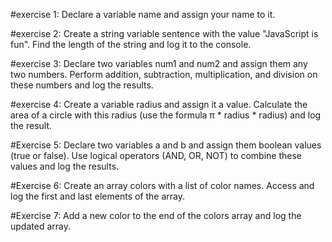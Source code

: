 #exercise 1: Declare a variable name and assign your name to it.

#exercise 2: 
Create a string variable sentence with the value "JavaScript is fun".
Find the length of the string and log it to the console.

#exercise 3:
Declare two variables num1 and num2 and assign them any two numbers.
Perform addition, subtraction, multiplication, and division on these numbers and log the results.

#exercise 4:
Create a variable radius and assign it a value.
Calculate the area of a circle with this radius (use the formula π * radius * radius) and log the result.

#Exercise 5:
Declare two variables a and b and assign them boolean values (true or false).
Use logical operators (AND, OR, NOT) to combine these values and log the results.

#Exercise 6:
Create an array colors with a list of color names.
Access and log the first and last elements of the array.

#Exercise 7:
Add a new color to the end of the colors array and log the updated array.
